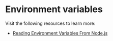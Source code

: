 # Environment variables

Visit the following resources to learn more:

- [Reading Environment Variables From Node.js](https://www.geeksforgeeks.org/reading-environment-variables-from-node-js/)